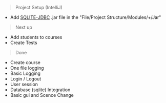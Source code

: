 > Project Setup (IntelliJ)

- Add [SQLITE-JDBC](https://github.com/xerial/sqlite-jdbc/releases) .jar file in the "File/Project Structure/Modules/+/Jar"

> Next up

- Add students to courses
- Create Tests

> Done

- Create course
- One file logging
- Basic Logging
- Login / Logout
- User session
- Database (sqlite) Integration
- Basic gui and Scence Change
